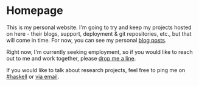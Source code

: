 Homepage
========

This is my personal website. I'm going to try and keep my projects hosted on
here - their blogs, support, deployment & git repositories, etc., but that
will come in time. For now, you can see my personal
[blog posts](/blog).

Right now, I'm currently seeking employment, so if you would like to reach out
to me and work together, please
[drop me a line](/contact).

If you would like to talk about research projects, feel free to ping me on
[#haskell](https://kiwiirc.com/client/irc.freenode.net/haskell) or
[via email](mailto://athan@deconfigured.com).
